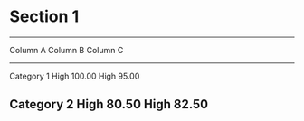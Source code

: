   # Section 1
  --------------------------------
  Column A    Column B      Column 
                                 C
  ---------  ----------  ---------
  Category 1    High        100.00
  High         95.00
  
  Category 2    High         80.50
  High         82.50
  --------------------------------

